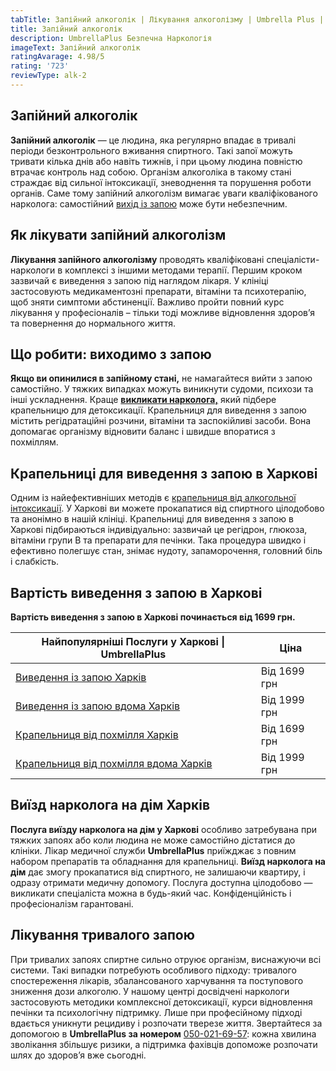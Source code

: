 ```yaml
---
tabTitle: Запійний алкоголік | Лікування алкоголізму | Umbrella Plus | Від 1699 грн
title: Запійний алкоголік
description: UmbrellaPlus Безпечна Наркологія
imageText: Запійний алкоголік
ratingAvarage: 4.98/5
rating: '723'
reviewType: alk-2
---
```


## Запійний алкоголік

**Запійний алкоголік** — це людина, яка регулярно впадає в тривалі періоди безконтрольного вживання спиртного. Такі запої можуть тривати кілька днів або навіть тижнів, і при цьому людина повністю втрачає контроль над собою. Організм алкоголіка в такому стані страждає від сильної інтоксикації, зневоднення та порушення роботи органів. Саме тому запійний алкоголізм вимагає уваги кваліфікованого нарколога: самостійний [вихід із запою](https://umbrella-plus.com.ua/uk/kharkiv/vivod-iz-zapoia-kharkiv-ua/) може бути небезпечним.

## Як лікувати запійний алкоголізм

**Лікування запійного алкоголізму** проводять кваліфіковані спеціалісти-наркологи в комплексі з іншими методами терапії. Першим кроком зазвичай є виведення з запою під наглядом лікаря. У клініці застосовують медикаментозні препарати, вітаміни та психотерапію, щоб зняти симптоми абстиненції. Важливо пройти повний курс лікування у професіоналів – тільки тоді можливе відновлення здоров’я та повернення до нормального життя.

## Що робити: виходимо з запою

**Якщо ви опинилися в запійному стані,** не намагайтеся вийти з запою самостійно. У тяжких випадках можуть виникнути судоми, психози та інші ускладнення. Краще **[викликати нарколога,](https://umbrella-plus.com.ua/uk/kharkiv/vivod-iz-zapoia-na-domy-kharkiv-ua/)** який підбере крапельницю для детоксикації. Крапельниця для виведення з запою містить регідратаційні розчини, вітаміни та заспокійливі засоби. Вона допомагає організму відновити баланс і швидше впоратися з похміллям.

## Крапельниці для виведення з запою в Харкові

Одним із найефективніших методів є [крапельниця від алкогольної інтоксикації](). У Харкові ви можете прокапатися від спиртного цілодобово та анонімно в нашій клініці. Крапельниці для виведення з запою в Харкові підбираються індивідуально: зазвичай це регідрон, глюкоза, вітаміни групи B та препарати для печінки. Така процедура швидко і ефективно полегшує стан, знімає нудоту, запаморочення, головний біль і слабкість.

## Вартість виведення з запою в Харкові

**Вартість виведення з запою в Харкові починається від 1699 грн.**

| Найпопулярніші Послуги у Харкові \| UmbrellaPlus                                                                           | Ціна         |
| -------------------------------------------------------------------------------------------------------------------------- | ------------ |
| [Виведення із запою Харків](https://umbrella-plus.com.ua/uk/kharkiv/vivod-iz-zapoia-kharkiv-ua/)                           | Від 1699 грн |
| [Виведення із запою вдома Харків](https://umbrella-plus.com.ua/uk/kharkiv/vivod-iz-zapoia-na-domy-kharkiv-ua/)             | Від 1999 грн |
| [Крапельниця від похмілля Харків](https://umbrella-plus.com.ua/uk/kharkiv/kapelnica_ot_alkogola_kharkiv-ua/)               | Від 1699 грн |
| [Крапельниця від похмілля вдома Харків](https://umbrella-plus.com.ua/uk/kharkiv/kapelnica_ot_alkogola_na_domy_kharkiv_ua/) | Від 1999 грн |

## Виїзд нарколога на дім Харків

**Послуга виїзду нарколога на дім у Харкові** особливо затребувана при тяжких запоях або коли людина не може самостійно дістатися до клініки. Лікар медичної служби **UmbrellaPlus** приїжджає з повним набором препаратів та обладнання для крапельниці. **Виїзд нарколога на дім** дає змогу прокапатися від спиртного, не залишаючи квартиру, і одразу отримати медичну допомогу. Послуга доступна цілодобово — викликати спеціаліста можна в будь-який час. Конфіденційність і професіоналізм гарантовані.

## Лікування тривалого запою

При тривалих запоях спиртне сильно отруює організм, виснажуючи всі системи. Такі випадки потребують особливого підходу: тривалого спостереження лікарів, збалансованого харчування та поступового зниження дози алкоголю. У нашому центрі досвідчені наркологи застосовують методики комплексної детоксикації, курси відновлення печінки та психологічну підтримку. Лише при професійному підході вдається уникнути рецидиву і розпочати тверезе життя. Звертайтеся за допомогою в **UmbrellaPlus за номером** [050-021-69-57](tel:0500216957): кожна хвилина зволікання збільшує ризики, а підтримка фахівців допоможе розпочати шлях до здоров’я вже сьогодні.
